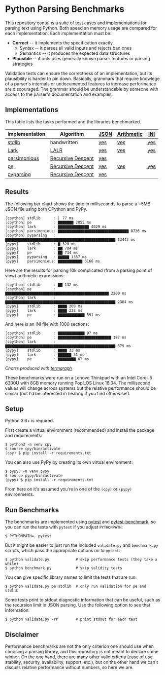 # Python Parsing Benchmarks

This repository contains a suite of test cases and implementations for
parsing text using Python. Both speed an memory usage are compared for
each implementation. Each implementation must be:

* **Correct** -- it implements the specification exactly
  - Syntax -- it parses all valid inputs and rejects bad ones
  - Semantics -- it produces the expected data structures
* **Plausible** -- it only uses generally known parser features or
  parsing strategies

Validation tests can ensure the correctness of an implementation, but
its plausibility is harder to pin down. Basically, grammars that
require knowlege of a parser's internals or undocumented features to
increase performance are discouraged. The grammar should be
understandable by someone with access to the parser's documentation
and examples.


## Implementations

This table lists the tasks performed and the libraries benchmarked.

| Implementation | Algorithm           | [JSON]                   | [Arithmetic]             | [INI]             |
| -------------- | ------------------- | ------------------------ | ---------------------    | -------           |
| [stdlib]       | handwritten         | [yes][stdlib-json]       | [yes][stdlib-arithmetic] | [yes][stdlib-ini] |
| [Lark]         | [LALR]              | [yes][Lark-json]         | [yes][lark-arithmetic]   | [yes][lark-ini]   |
| [parsimonious] | [Recursive Descent] | [yes][parsimonious-json] |                          |                   |
| [pe]           | [Recursive Descent] | [yes][pe-json]           | [yes][pe-arithmetic]     | [yes][pe-ini]     |
| [pyparsing]    | [Recursive Descent] | [yes][pyparsing-json]    |                          |                   |


[stdlib]: https://docs.python.org/3/
[Lark]: https://github.com/lark-parser/lark
[parsimonious]: https://github.com/erikrose/parsimonious
[pe]: https://github.com/goodmami/pe
[pyparsing]: https://github.com/pyparsing/pyparsing/

[JSON]: tasks/json.md
[Arithmetic]: tasks/arithmetic.md
[INI]: tasks/ini.md

[stdlib-json]: bench/stdlib/json.py
[Lark-json]: bench/lark/json.py
[parsimonious-json]: bench/parsimonious/json.py
[pe-json]: bench/pe/json.py
[pyparsing-json]: bench/pyparsing/json.py

[stdlib-arithmetic]: bench/stdlib/arithmetic.py
[Lark-arithmetic]: bench/lark/arithmetic.py
[pe-arithmetic]: bench/pe/arithmetic.py

[stdlib-ini]: bench/stdlib/ini.py
[Lark-ini]: bench/lark/ini.py
[pe-ini]: bench/pe/ini.py

[LALR]: https://en.wikipedia.org/wiki/LALR_parser
[Recursive Descent]: https://en.wikipedia.org/wiki/Recursive_descent_parser

## Results

The following bar chart shows the time in milliseconds to parse a ~5MB
JSON file using both CPython and PyPy.

```
[cpython] stdlib      : ▏ 77 ms
[cpython] pe          : ▇▇▇▇▇▇▇ 2055 ms
[cpython] lark        : ▇▇▇▇▇▇▇▇▇▇▇▇▇▇ 4029 ms
[cpython] parsimonious: ▇▇▇▇▇▇▇▇▇▇▇▇▇▇▇▇▇▇▇▇▇▇▇▇▇▇▇▇▇▇▇▇ 8726 ms
[cpython] pyparsing   : ▇▇▇▇▇▇▇▇▇▇▇▇▇▇▇▇▇▇▇▇▇▇▇▇▇▇▇▇▇▇▇▇▇▇▇▇▇▇▇▇▇▇▇▇▇▇▇▇▇▇ 13443 ms
[pypy]    stdlib      : ▇ 320 ms
[pypy]    lark        : ▇▇ 704 ms
[pypy]    pe          : ▇▇ 734 ms
[pypy]    pyparsing   : ▇▇▇▇▇ 1357 ms
[pypy]    parsimonious: ▇▇▇▇▇▇▇▇▇▇▇ 3160 ms
```

Here are the results for parsing 10k complicated (from a parsing point
of view) arithmetic expressions:


```
[cpython] stdlib      : ▇▇ 132 ms
[cpython] pe          : ▇▇▇▇▇▇▇▇▇▇▇▇▇▇▇▇▇▇▇▇▇▇▇▇▇▇▇▇▇▇▇▇▇▇▇▇▇▇▇▇▇▇▇▇▇▇▇ 2200 ms
[cpython] lark        : ▇▇▇▇▇▇▇▇▇▇▇▇▇▇▇▇▇▇▇▇▇▇▇▇▇▇▇▇▇▇▇▇▇▇▇▇▇▇▇▇▇▇▇▇▇▇▇▇▇▇ 2304 ms
[pypy]    stdlib      : ▇▇▇▇ 209 ms
[pypy]    lark        : ▇▇▇▇ 222 ms
[pypy]    pe          : ▇▇▇▇▇▇▇▇▇▇▇▇ 591 ms
```

And here is an INI file with 1000 sections:

```
[cpython] stdlib      : ▇▇▇▇▇▇▇▇▇▇▇▇ 97 ms
[cpython] pe          : ▇▇▇▇▇▇▇▇▇▇▇▇▇▇▇▇▇▇▇▇▇▇▇▇ 187 ms
[cpython] lark        : ▇▇▇▇▇▇▇▇▇▇▇▇▇▇▇▇▇▇▇▇▇▇▇▇▇▇▇▇▇▇▇▇▇▇▇▇▇▇▇▇▇▇▇▇▇▇▇▇▇▇ 379 ms
[pypy]    stdlib      : ▇▇▇▇ 33 ms
[pypy]    lark        : ▇▇▇▇▇▇ 51 ms
[pypy]    pe          : ▇▇▇▇▇▇▇▇ 67 ms
```


*Charts produced with [termgraph](https://github.com/mkaz/termgraph)*

These benchmarks were run on a Lenovo Thinkpad with an Intel Core-i5
6200U with 8GB memory running Pop!_OS Linux 18.04. The millisecond
values will change across systems but the relative performance should
be similar (but I'd be interested in hearing if you find otherwise!).

## Setup

Python 3.6+ is required.

First create a virtual environment (recommended) and install the
package and requirements:

``` console
$ python3 -m venv cpy
$ source cpy/bin/activate
(cpy) $ pip install -r requirements.txt
```

You can also use PyPy by creating its own virtual environment:

``` console
$ pypy3 -m venv pypy
$ source pypy/bin/activate
(pypy) $ pip install -r requirements.txt
```

From here on it's assumed you're in one of the `(cpy)` or `(pypy)` environments.

## Run Benchmarks

The benchmarks are implemented using [pytest](https://pytest.org) and
[pytest-benchmark](https://github.com/ionelmc/pytest-benchmark), so
you can run the tests with `pytest` if you adjust `PYTHONPATH`:

``` console
$ PYTHONPATH=. pytest
```

But it might be easier to just run the included `validate.py` and
`benchmark.py` scripts, which pass the appropriate options on to
`pytest`:

``` console
$ python validate.py            # skip performance tests (they take a while)
$ python benchmark.py           # skip validity tests
```

You can give specific library names to limit the tests that are run:

``` console
$ python validate.py pe stdlib  # only run validation for pe and stdlib
```

Some tests print to stdout diagnostic information that can be useful,
such as the recursion limit in JSON parsing. Use the following option to see that information:

``` console
$ python validate.py -rP        # print stdout for each test
```


## Disclaimer

Performance benchmarks are not the only criterion one should use when
choosing a parsing library, and this repository is not meant to
declare some winner. On the one hand, there are many other valid
criteria (ease of use, stability, security, availability, support,
etc.), but on the other hand we can't discuss relative performance
without numbers, so here we are.
